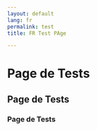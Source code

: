 ```yaml
---
layout: default
lang: fr
permalink: test
title: FR Test PAge

---
```



# Page de Tests

## Page de Tests

### Page de Tests